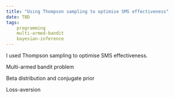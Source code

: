 ```yaml
---
title: "Using Thompson sampling to optimise SMS effectiveness"
date: TBD
tags:
	programming
	multi-armed-bandit
	bayesian-inference
---
```


I used Thompson sampling to optimise SMS effectiveness.

Multi-armed bandit problem

Beta distribution and conjugate prior

Loss-aversion
